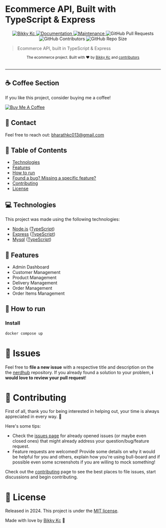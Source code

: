 # Ecommerce API, Built with TypeScript & Express

<p align="center">
   <a href="https://www.linkedin.com/in/bharat-kc-876b70265/">
      <img alt="Bikky Kc" src="https://img.shields.io/badge/bharat-kc-876b7026?style=flat&logo=Linkedin&logoColor=white" />
   </a>
   <a href="https://github.com//bikky-kc013/nerdhub#readme">
      <img alt="Documentation" src="https://img.shields.io/badge/documentation-yes-03B0E8.svg" />
   </a>
   <a href="https://github.com/RafaelGoulartB/nodejs-ecommerce/graphs/commit-activity">
      <img alt="Maintenance" src="https://img.shields.io/badge/Maintained%3F-yes-03B0E8.svg" />
   </a>
   <img alt="GitHub Pull Requests" src="https://img.shields.io/github/issues-pr/RafaelGoulartB/nodejs-ecommerce?color=03B0E8" />
   <img alt="GitHub Contributors" src="https://img.shields.io/github/contributors/RafaelGoulartB/nodejs-ecommerce?color=03B0E8" />
   <img alt="GitHub Repo Size" src="https://img.shields.io/github/repo-size/RafaelGoulartB/nodejs-ecommerce?color=03B0E8" />
</p>

> Ecommerce API, built in TypeScript & Express

<div align="center">
  <sub>The ecommerce project. Built with ❤︎ by
    <a href="https://github.com/bikky-kc013">Bikky Kc</a> and
    <a href="https://github.com/bikky-kc013/nerdhub/graphs/contributors">
      contributors
    </a>
  </sub>
</div>

<br />

---

## ☕ Coffee Section
If you like this project, consider buying me a coffee!

<a href="https://www.buymeacoffee.com/bharathkc013">
    <img src="https://img.shields.io/badge/Buy%20Me%20A%20Coffee-donate-yellow" alt="Buy Me A Coffee">
</a>

## 📧 Contact
Feel free to reach out: [bharathkc013@gmail.com](mailto:bharathkc013@gmail.com)

## :pushpin: Table of Contents

- [Technologies](#computer-technologies)
- [Features](#rocket-features)
- [How to run](#construction_worker-how-to-run)
- [Found a bug? Missing a specific feature?](#bug-issues)
- [Contributing](#tada-contributing)
- [License](#closed_book-license)

## :computer: Technologies

This project was made using the following technologies:

- [Node.js](https://nodejs.org/en/) ([TypeScript](https://www.typescriptlang.org/docs/handbook/node.html))
- [Express](https://expressjs.com/) ([TypeScript](https://www.npmjs.com/package/@types/express))
- [Mysql](https://github.com/mysqljs/mysql) ([TypeScript](https://www.npmjs.com/package/@types/mysql))

## :rocket: Features

- Admin Dashboard
- Customer Management
- Product Management
- Delivery Management
- Order Management
- Order Items Management

## :construction_worker: How to run

### Install

```sh
docker compose up
```

# :bug: Issues

Feel free to **file a new issue** with a respective title and description on the the [nerdhub](https://github.com/bikky-kc013/nerdhub/issues) repository. If you already found a solution to your problem, **i would love to review your pull request**!

# :tada: Contributing
First of all, thank you for being interested in helping out, your time is always appreciated in every way. :100:

Here's some tips:

* Check the [issues page](https://github.com/bikky-kc013/nerdhub/issues) for already opened issues (or maybe even closed ones) that might already address your question/bug/feature request.
* Feature requests are welcomed! Provide some details on why it would be helpful for you and others, explain how you're using bull-board and if possible even some screenshots if you are willing to mock something!

Check out the [contributing](./CONTRIBUTING.md) page to see the best places to file issues, start discussions and begin contributing.

# :closed_book: License

Released in 2024.
This project is under the [MIT license](./LICENSE).

Made with love by [Bikky Kc](https://github.com/bikky-kc013) 🚀
